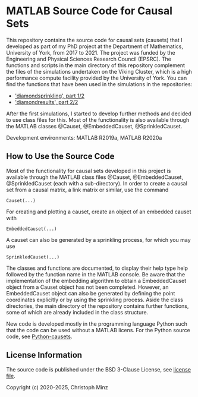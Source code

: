 # MATLAB Source Code for Causal Sets

This repository contains the source code for causal sets (causets) that I developed as part of my PhD project at the Department of Mathematics, University of York, from 2017 to 2021. The project was funded by the Engineering and Physical Sciences Research Council (EPSRC). The functions and scripts in the main directory of this repository complement the files of the simulations undertaken on the Viking Cluster, which is a high performance compute facility provided by the University of York. You can find the functions that have been used in the simulations in the repositories:
* ['diamondsprinkling', part 1/2](https://github.com/c-minz/diamondsprinkling)
* ['diamondresults', part 2/2](https://github.com/c-minz/diamondresults)

After the first simulations, I started to develop further methods and decided to use class files for this. Most of the functionality is also available through the MATLAB classes @Causet, @EmbeddedCauset, @SprinkledCauset.

Development environments: MATLAB R2019a, MATLAB R2020a

## How to Use the Source Code

Most of the functionality for causal sets developed in this project is available through the MATLAB class files @Causet, @EmbeddedCauset, @SprinkledCauset (each with a sub-directory). In order to create a causal set from a causal matrix, a link matrix or similar, use the command 

    Causet(...)

For creating and plotting a causet, create an object of an embedded causet with

    EmbeddedCauset(...)

A causet can also be generated by a sprinkling process, for which you may use

    SprinkledCauset(...)

The classes and functions are documented, to display their help type help followed by the function name in the MATLAB console. Be aware that the implementation of the embedding algorithm to obtain a EmbeddedCauset object from a Causet object has not been completed. However, an EmbeddedCauset object can also be generated by defining the point coordinates explicitly or by using the sprinkling process. Aside the class directories, the main directory of the repository contains further functions, some of which are already included in the class structure.

New code is developed mostly in the programming language Python such that the code can be used without a MATLAB licens. For the Python source code, see [Python-causets](https://github.com/c-minz/Python-causets).

## License Information

The source code is published under the BSD 3-Clause License, see [license file](LICENSE.md).

Copyright (c) 2020-2025, Christoph Minz

